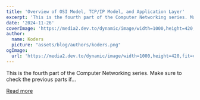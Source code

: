 ```yaml
---
title: 'Overview of OSI Model, TCP/IP Model, and Application Layer'
excerpt: 'This is the fourth part of the Computer Networking series. Make sure to check the previous parts if...'
date: '2024-11-26'
coverImage: 'https://media2.dev.to/dynamic/image/width=1000,height=420,fit=cover,gravity=auto,format=auto/https%3A%2F%2Fdev-to-uploads.s3.amazonaws.com%2Fuploads%2Farticles%2F9plgzdjb1ydygyalorj7.png'
author:
  name: Koders
  picture: "assets/blog/authors/koders.png"
ogImage:
  url: 'https://media2.dev.to/dynamic/image/width=1000,height=420,fit=cover,gravity=auto,format=auto/https%3A%2F%2Fdev-to-uploads.s3.amazonaws.com%2Fuploads%2Farticles%2F9plgzdjb1ydygyalorj7.png'
---
```


This is the fourth part of the Computer Networking series. Make sure to check the previous parts if...

[Read more](https://dev.to/vignesh_j/overview-of-osi-model-tcpip-model-and-application-layer-2mcc)
